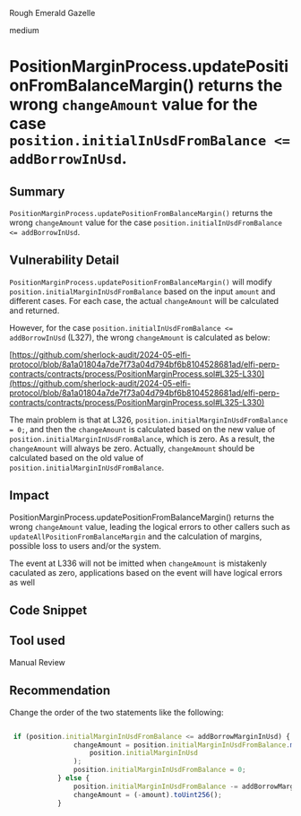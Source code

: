 Rough Emerald Gazelle

medium

# PositionMarginProcess.updatePositionFromBalanceMargin() returns the wrong ``changeAmount`` value for the case ``position.initialInUsdFromBalance <= addBorrowInUsd``.

## Summary
``PositionMarginProcess.updatePositionFromBalanceMargin()`` returns the wrong ``changeAmount`` value for the case ``position.initialInUsdFromBalance <= addBorrowInUsd``.

## Vulnerability Detail
``PositionMarginProcess.updatePositionFromBalanceMargin()`` will modify ``position.initialMarginInUsdFromBalance`` based on the input ``amount`` and different cases. For each case, the actual ``changeAmount`` will be calculated and returned. 

However, for the case ``position.initialInUsdFromBalance <= addBorrowInUsd`` (L327), the wrong ``changeAmount`` is calculated as below: 

[https://github.com/sherlock-audit/2024-05-elfi-protocol/blob/8a1a01804a7de7f73a04d794bf6b8104528681ad/elfi-perp-contracts/contracts/process/PositionMarginProcess.sol#L325-L330](https://github.com/sherlock-audit/2024-05-elfi-protocol/blob/8a1a01804a7de7f73a04d794bf6b8104528681ad/elfi-perp-contracts/contracts/process/PositionMarginProcess.sol#L325-L330)

The main problem is that at L326, ``position.initialMarginInUsdFromBalance = 0;``, and then the ``changeAmount`` is calculated based on the new value of ``position.initialMarginInUsdFromBalance``, which is zero. As a result, the ``changeAmount`` will always be zero. Actually,  ``changeAmount`` should be calculated based on the old value of ``position.initialMarginInUsdFromBalance``. 

## Impact
PositionMarginProcess.updatePositionFromBalanceMargin() returns the wrong ``changeAmount`` value, leading the logical errors to other callers such as ``updateAllPositionFromBalanceMargin`` and the calculation of margins, possible loss to users and/or the system. 

The event at L336 will not be imitted when ``changeAmount`` is mistakenly caculated as zero, applications based on the event will have logical errors as well

## Code Snippet

## Tool used


Manual Review

## Recommendation
Change the order of the two statements like the following: 

```javascript

 if (position.initialMarginInUsdFromBalance <= addBorrowMarginInUsd) {
                changeAmount = position.initialMarginInUsdFromBalance.mul(position.initialMargin).div(
                    position.initialMarginInUsd
                );
                position.initialMarginInUsdFromBalance = 0;                
            } else {
                position.initialMarginInUsdFromBalance -= addBorrowMarginInUsd;
                changeAmount = (-amount).toUint256();
            }
```